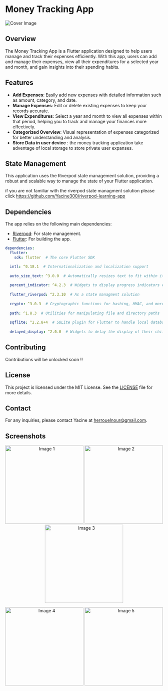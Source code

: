 
# Money Tracking App

![Cover Image](https://github.com/Yacine300/money_tracking/blob/main/assets/images/cover_money_tracking.png)

## Overview

The Money Tracking App is a Flutter application designed to help users manage and track their expenses efficiently. With this app, users can add and manage their expenses, view all their expenditures for a selected year and month, and gain insights into their spending habits.

## Features

- **Add Expenses**: Easily add new expenses with detailed information such as amount, category, and date.
- **Manage Expenses**: Edit or delete existing expenses to keep your records accurate.
- **View Expenditures**: Select a year and month to view all expenses within that period, helping you to track and manage your finances more effectively.
- **Categorized Overview**: Visual representation of expenses categorized for better understanding and analysis.
- **Store Data in user device** : the money tracking application take adventage of local storage to store private user expanses.

## State Management

This application uses the Riverpod state management solution, providing a robust and scalable way to manage the state of your Flutter application.


if you are not familiar with the riverpod state managment solution please click https://github.com/Yacine300/riverpod-learning-app 


## Dependencies

The app relies on the following main dependencies:

- [Riverpod](https://pub.dev/packages/riverpod): For state management.
- [Flutter](https://flutter.dev): For building the app.

```yaml
dependencies:
  flutter:
    sdk: flutter  # The core Flutter SDK

  intl: ^0.18.1  # Internationalization and localization support
  
  auto_size_text: ^3.0.0  # Automatically resizes text to fit within its bounds
  
  percent_indicator: ^4.2.3  # Widgets to display progress indicators with a percentage
  
  flutter_riverpod: ^2.3.10  # As a state managment solution
  
  crypto: ^3.0.3  # Cryptographic functions for hashing, HMAC, and more
  
  path: ^1.8.3  # Utilities for manipulating file and directory paths
  
  sqflite: ^2.2.8+4  # SQLite plugin for Flutter to handle local database operations
  
  delayed_display: ^2.0.0  # Widgets to delay the display of their child for a specified duration

  ```


## Contributing

Contributions will be unlocked soon !!

## License

This project is licensed under the MIT License. See the [LICENSE](LICENSE) file for more details.

## Contact

For any inquiries, please contact Yacine at herrouelnour@gmail.com.

## Screenshots

<p align="center">
  <img src="https://github.com/Yacine300/money_tracking/blob/main/1.png" width="250" alt="Image 1">
 <img src="https://github.com/Yacine300/money_tracking/blob/main/2.png" width="250" alt="Image 2">
   <img src="https://github.com/Yacine300/money_tracking/blob/main/3.png" width="250" alt="Image 3">
</p>
<p align="center">
   <img src="https://github.com/Yacine300/money_tracking/blob/main/4.png" width="250" alt="Image 4">
   <img src="https://github.com/Yacine300/money_tracking/blob/main/5.png" width="250" alt="Image 5">
  
</p>

